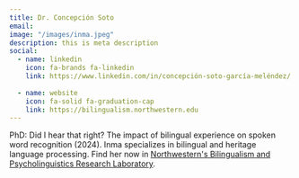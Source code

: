 ```yaml
---
title: Dr. Concepción Soto
email: 
image: "/images/inma.jpeg"
description: this is meta description
social:
  - name: linkedin
    icon: fa-brands fa-linkedin
    link: https://www.linkedin.com/in/concepción-soto-garcía-meléndez/
    
  - name: website
    icon: fa-solid fa-graduation-cap
    link: https://bilingualism.northwestern.edu
---
```


PhD: Did I hear that right? The impact of bilingual experience on spoken word recognition (2024).  Inma specializes in bilingual and heritage language processing.  Find her now in <a href="https://bilingualism.northwestern.edu">Northwestern's Bilingualism and Psycholinguistics Research Laboratory</a>. 
